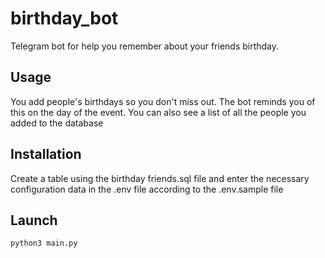 # birthday_bot
Telegram bot for help you remember about your friends birthday. 

## Usage
You add people's birthdays so you don't miss out. 
The bot reminds you of this on the day of the event. You can also see a list of all the people you added to the database

## Installation 
Create a table using the birthday friends.sql file and enter the necessary configuration data in the .env file according to the .env.sample file

## Launch
```
python3 main.py
```
